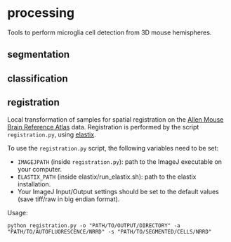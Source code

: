 # processing

Tools to perform microglia cell detection from 3D mouse hemispheres.


## segmentation



## classification



## registration

Local transformation of samples for spatial registration on the [Allen Mouse Brain Reference Atlas](http://atlas.brain-map.org) data. Registration is performed by the script `registration.py`, using [elastix](https://elastix.lumc.nl).  

To use the `registration.py` script, the following variables need to be set:
* `IMAGEJPATH` (inside `registration.py`): path to the ImageJ executable on your computer.
* `ELASTIX_PATH` (inside elastix/run_elastix.sh): path to the elastix installation.
* Your ImageJ Input/Output settings should be set to the default values (save tiff/raw in big endian format).

Usage:
```
python registration.py -o "PATH/TO/OUTPUT/DIRECTORY" -a "PATH/TO/AUTOFLUORESCENCE/NRRD" -s "PATH/TO/SEGMENTED/CELLS/NRRD"
```

